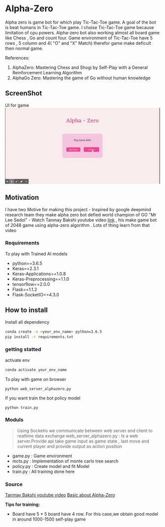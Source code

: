 # Alpha-Zero
Alpha zero is game bot for which play Tic-Tac-Toe game. A goal of the bot is beat humans in Tic-Tac-Toe game. I choise Tic-Tac-Toe game because limitation of cpu powers. Alpha-zero bot also working almost all board game like Chess , Go and count four. Game environment of Tic-Tac-Toe have 5 rows , 5 column and 4( "O" and "X" Match) therefor game make deficult then normal game.

References:  
1. AlphaZero: Mastering Chess and Shogi by Self-Play with a General Reinforcement Learning Algorithm
2. AlphaGo Zero: Mastering the game of Go without human knowledge

## ScreenShot
UI for game
![GamePlay](https://raw.githubusercontent.com/fahim9898/alpha_zero/master/video/playing.gif)

## Motivation
I have two Motive for making this project
    - Inspired by google deepmind research team they make alpha zero bot defied world champion of GO "Mr Lee Sedol"
    - Watch Tanmay Bakshi youtube video [link](https://www.youtube.com/watch?v=9XVmTMv2TOE) , his make game bot of 2048 game using alpha-zero algorithm . Lots of thing learn from that video

### Requirements
To play with Trained AI models
- python==3.6.5
- Keras==2.3.1
- Keras-Applications==1.0.8
- Keras-Preprocessing==1.1.0
- tensorflow==2.0.0
- Flask==1.1.2
- Flask-SocketIO==4.3.0

## How to install
Install all dependency 
```sh
conda create -n <your_env_name> python=3.6.5
pip install -r requirements.txt
```

### getting statted
activate env
```sh
conda activate your_env_name
```
To play with game on browser
```
python web_server_alphazero.py
```
If you want train the bot policy model
```
python train.py
```

### Moduls
>Using Socketio we communicate between web server and client to realtime data exchange
>web_server_alphazero.py : Is a web server.Provide api take game input as game state , last move and current player and provide output as action position
- game.py : Game environment 
- mcts.py : Implementation of monte carlo tree search
- policy.py : Create model and fit Model
- train.py :  All training done here

### Source
[Tanmay Bakshi youtube video](https://www.youtube.com/watch?v=9XVmTMv2TOE)
[Basic about Alpha-Zero](https://medium.com/@jonathan_hui/alphago-zero-a-game-changer-14ef6e45eba5)

**Tips for training:**
- Board have 5 * 5 board have 4 row. For this case,we obtain good model in around 1000-1500 self-play game